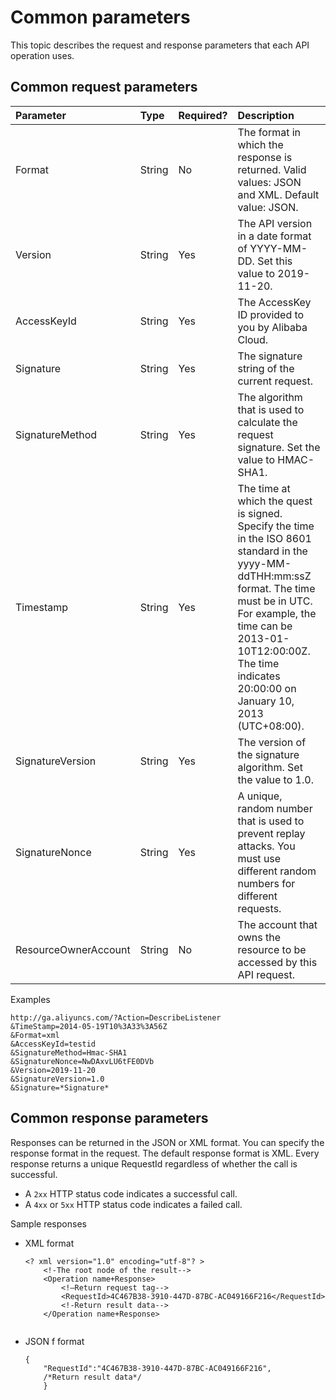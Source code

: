 # Common parameters

This topic describes the request and response parameters that each API operation uses.

## Common request parameters

|Parameter|Type|Required?|Description|
|:--------|:---|:--------|:----------|
|Format|String|No|The format in which the response is returned. Valid values: JSON and XML. Default value: JSON. |
|Version|String|Yes|The API version in a date format of YYYY-MM-DD. Set this value to 2019-11-20. |
|AccessKeyId|String|Yes|The AccessKey ID provided to you by Alibaba Cloud.|
|Signature|String|Yes|The signature string of the current request.|
|SignatureMethod|String|Yes|The algorithm that is used to calculate the request signature. Set the value to HMAC-SHA1. |
|Timestamp|String|Yes|The time at which the quest is signed. Specify the time in the ISO 8601 standard in the yyyy-MM-ddTHH:mm:ssZ format. The time must be in UTC. For example, the time can be 2013-01-10T12:00:00Z. The time indicates 20:00:00 on January 10, 2013 \(UTC+08:00\). |
|SignatureVersion|String|Yes|The version of the signature algorithm. Set the value to 1.0. |
|SignatureNonce|String|Yes|A unique, random number that is used to prevent replay attacks. You must use different random numbers for different requests. |
|ResourceOwnerAccount|String|No|The account that owns the resource to be accessed by this API request.|

Examples

```
http://ga.aliyuncs.com/?Action=DescribeListener
&TimeStamp=2014-05-19T10%3A33%3A56Z
&Format=xml
&AccessKeyId=testid
&SignatureMethod=Hmac-SHA1
&SignatureNonce=NwDAxvLU6tFE0DVb
&Version=2019-11-20
&SignatureVersion=1.0
&Signature=*Signature*
```

## Common response parameters

Responses can be returned in the JSON or XML format. You can specify the response format in the request. The default response format is XML. Every response returns a unique RequestId regardless of whether the call is successful.

-   A `2xx` HTTP status code indicates a successful call.
-   A `4xx` or `5xx` HTTP status code indicates a failed call.

Sample responses

-   XML format

    ```
    <? xml version="1.0" encoding="utf-8"? > 
        <!-The root node of the result-->
        <Operation name+Response>
            <!—Return request tag-->
            <RequestId>4C467B38-3910-447D-87BC-AC049166F216</RequestId>
            <!-Return result data-->
        </Operation name+Response>
                            
    ```

-   JSON f format

    ```
    {
        "RequestId":"4C467B38-3910-447D-87BC-AC049166F216",
        /*Return result data*/
        }
    ```


